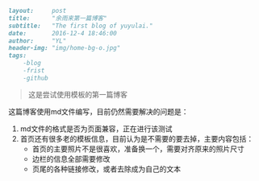 ```markdown
layout:     post
title:      "余雨来第一篇博客"
subtitle:   "The first blog of yuyulai."
date:       2016-12-4 18:46:00
author:     "YL"
header-img: "img/home-bg-o.jpg"
tags:
	-blog
	-frist
	-github
```

> 这是尝试使用模板的第一篇博客

这篇博客使用md文件编写，目前仍然需要解决的问题是：

1. md文件的格式是否为页面兼容，正在进行该测试
2. 首页还有很多老的模板信息，目前认为是不需要的要去掉，主要内容包括：
   - 首页的主要照片不是很喜欢，准备换一个，需要对齐原来的照片尺寸
   - 边栏的信息全部需要修改
   - 页尾的各种链接修改，或者去除成为自己的文本